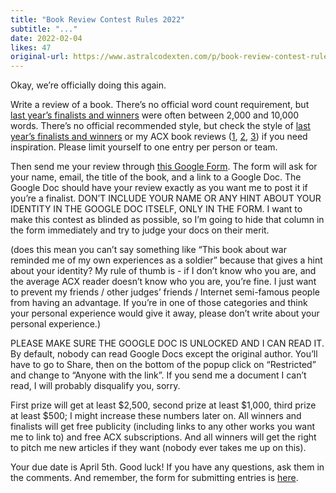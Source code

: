```yaml
---
title: "Book Review Contest Rules 2022"
subtitle: "..."
date: 2022-02-04
likes: 47
original-url: https://www.astralcodexten.com/p/book-review-contest-rules-2022
---
```

Okay, we’re officially doing this again. 

Write a review of a book. There’s no official word count requirement, but [last year’s finalists and winners](https://astralcodexten.substack.com/p/book-review-contest-winners) were often between 2,000 and 10,000 words. There’s no official recommended style, but check the style of [last year’s finalists and winners](https://astralcodexten.substack.com/p/book-review-contest-winners) or my ACX book reviews ([1](https://astralcodexten.substack.com/p/book-review-lifespan), [2](https://astralcodexten.substack.com/p/book-review-which-country-has-the), [3](https://astralcodexten.substack.com/p/book-review-arabian-nights)) if you need inspiration. Please limit yourself to one entry per person or team.

Then send me your review through [this Google Form](https://docs.google.com/forms/d/18ft8ZxQcKFwMsi_DZINn7d7VIso_y1Armfr59YeOGLE/edit). The form will ask for your name, email, the title of the book, and a link to a Google Doc. The Google Doc should have your review exactly as you want me to post it if you’re a finalist. DON’T INCLUDE YOUR NAME OR ANY HINT ABOUT YOUR IDENTITY IN THE GOOGLE DOC ITSELF, ONLY IN THE FORM. I want to make this contest as blinded as possible, so I’m going to hide that column in the form immediately and try to judge your docs on their merit.

(does this mean you can’t say something like “This book about war reminded me of my own experiences as a soldier” because that gives a hint about your identity? My rule of thumb is - if I don’t know who you are, and the average ACX reader doesn’t know who you are, you’re fine. I just want to prevent my friends / other judges’ friends / Internet semi-famous people from having an advantage. If you’re in one of those categories and think your personal experience would give it away, please don’t write about your personal experience.)

PLEASE MAKE SURE THE GOOGLE DOC IS UNLOCKED AND I CAN READ IT. By default, nobody can read Google Docs except the original author. You’ll have to go to Share, then on the bottom of the popup click on “Restricted” and change to “Anyone with the link”. If you send me a document I can’t read, I will probably disqualify you, sorry.

First prize will get at least $2,500, second prize at least $1,000, third prize at least $500; I might increase these numbers later on. All winners and finalists will get free publicity (including links to any other works you want me to link to) and free ACX subscriptions. And all winners will get the right to pitch me new articles if they want (nobody ever takes me up on this).

Your due date is April 5th. Good luck! If you have any questions, ask them in the comments. And remember, the form for submitting entries is [here](https://docs.google.com/forms/d/18ft8ZxQcKFwMsi_DZINn7d7VIso_y1Armfr59YeOGLE/edit).

